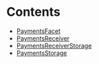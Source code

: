 

# Contents
- [PaymentsFacet](PaymentsFacet.sol/contract.PaymentsFacet.md)
- [PaymentsReceiver](PaymentsReceiver.sol/contract.PaymentsReceiver.md)
- [PaymentsReceiverStorage](PaymentsReceiverStorage.sol/library.PaymentsReceiverStorage.md)
- [PaymentsStorage](PaymentsStorage.sol/library.PaymentsStorage.md)
